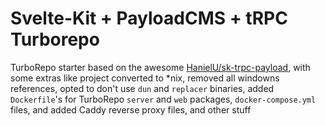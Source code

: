# Svelte-Kit + PayloadCMS + tRPC Turborepo

TurboRepo starter based on the awesome [HanielU/sk-trpc-payload](https://github.com/HanielU/sk-trpc-payload.git),
with some extras like project converted to *nix, removed all windowns references, opted to don't use `dun` and `replacer` binaries,
added `Dockerfile`'s for TurboRepo `server` and `web` packages, `docker-compose.yml` files, and added Caddy reverse proxy files, and other stuff
